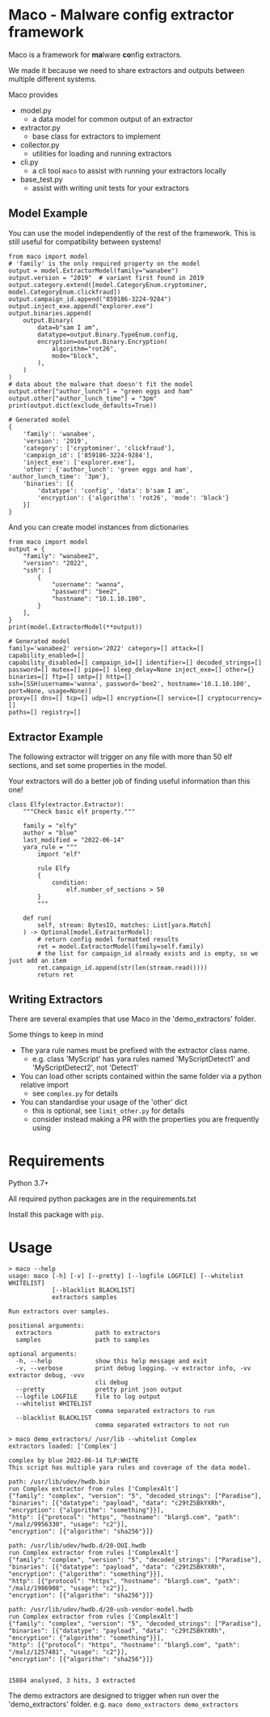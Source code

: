 # Maco - Malware config extractor framework

Maco is a framework for **ma**lware **co**nfig extractors.

We made it because we need to share extractors and outputs between multiple different systems.

Maco provides
* model.py
    * a data model for common output of an extractor
* extractor.py
    * base class for extractors to implement
* collector.py
    * utilities for loading and running extractors
* cli.py
    * a cli tool `maco` to assist with running your extractors locally
* base_test.py
    * assist with writing unit tests for your extractors


## Model Example

You can use the model independently of the rest of the framework. 
This is still useful for compatibility between systems!

```
from maco import model
# 'family' is the only required property on the model
output = model.ExtractorModel(family="wanabee")
output.version = "2019"  # variant first found in 2019
output.category.extend([model.CategoryEnum.cryptominer, model.CategoryEnum.clickfraud])
output.campaign_id.append("859186-3224-9284")
output.inject_exe.append("explorer.exe")
output.binaries.append(
    output.Binary(
        data=b"sam I am",
        datatype=output.Binary.TypeEnum.config,
        encryption=output.Binary.Encryption(
            algorithm="rot26",
            mode="block",
        ),
    )
)
# data about the malware that doesn't fit the model
output.other["author_lunch"] = "green eggs and ham"
output.other["author_lunch_time"] = "3pm"
print(output.dict(exclude_defaults=True))

# Generated model
{
    'family': 'wanabee', 
    'version': '2019', 
    'category': ['cryptominer', 'clickfraud'], 
    'campaign_id': ['859186-3224-9284'], 
    'inject_exe': ['explorer.exe'], 
    'other': {'author_lunch': 'green eggs and ham', 'author_lunch_time': '3pm'}, 
    'binaries': [{
        'datatype': 'config', 'data': b'sam I am', 
        'encryption': {'algorithm': 'rot26', 'mode': 'block'}
    }]
}
```

And you can create model instances from dictionaries

```
from maco import model
output = {
    "family": "wanabee2",
    "version": "2022",
    "ssh": [
        {
            "username": "wanna",
            "password": "bee2",
            "hostname": "10.1.10.100",
        }
    ],
}
print(model.ExtractorModel(**output))

# Generated model
family='wanabee2' version='2022' category=[] attack=[] capability_enabled=[]
capability_disabled=[] campaign_id=[] identifier=[] decoded_strings=[] 
password=[] mutex=[] pipe=[] sleep_delay=None inject_exe=[] other={} 
binaries=[] ftp=[] smtp=[] http=[] 
ssh=[SSH(username='wanna', password='bee2', hostname='10.1.10.100', port=None, usage=None)] 
proxy=[] dns=[] tcp=[] udp=[] encryption=[] service=[] cryptocurrency=[] 
paths=[] registry=[]
```

## Extractor Example

The following extractor will trigger on any file with more than 50 elf sections,
and set some properties in the model.

Your extractors will do a better job of finding useful information than this one!

```
class Elfy(extractor.Extractor):
    """Check basic elf property."""

    family = "elfy"
    author = "blue"
    last_modified = "2022-06-14"
    yara_rule = """
        import "elf"

        rule Elfy
        {
            condition:
                elf.number_of_sections > 50
        }
        """

    def run(
        self, stream: BytesIO, matches: List[yara.Match]
    ) -> Optional[model.ExtractorModel]:
        # return config model formatted results
        ret = model.ExtractorModel(family=self.family)
        # the list for campaign_id already exists and is empty, so we just add an item
        ret.campaign_id.append(str(len(stream.read())))
        return ret
```

## Writing Extractors

There are several examples that use Maco in the 'demo_extractors' folder.

Some things to keep in mind
* The yara rule names must be prefixed with the extractor class name.
    * e.g. class 'MyScript' has yara rules named 'MyScriptDetect1' and 'MyScriptDetect2', not 'Detect1'
* You can load other scripts contained within the same folder via a python relative import
    * see `complex.py` for details
* You can standardise your usage of the 'other' dict
    * this is optional, see `limit_other.py` for details
    * consider instead making a PR with the properties you are frequently using

# Requirements


Python 3.7+

All required python packages are in the requirements.txt


<!-- TODO update instructions when this is on pypi -->
Install this package with `pip`.

# Usage


```
> maco --help
usage: maco [-h] [-v] [--pretty] [--logfile LOGFILE] [--whitelist WHITELIST]
            [--blacklist BLACKLIST]
            extractors samples

Run extractors over samples.

positional arguments:
  extractors            path to extractors
  samples               path to samples

optional arguments:
  -h, --help            show this help message and exit
  -v, --verbose         print debug logging. -v extractor info, -vv extractor debug, -vvv
                        cli debug
  --pretty              pretty print json output
  --logfile LOGFILE     file to log output
  --whitelist WHITELIST
                        comma separated extractors to run
  --blacklist BLACKLIST
                        comma separated extractors to not run
```

```
> maco demo_extractors/ /usr/lib --whitelist Complex
extractors loaded: ['Complex']

complex by blue 2022-06-14 TLP:WHITE
This script has multiple yara rules and coverage of the data model.

path: /usr/lib/udev/hwdb.bin
run Complex extractor from rules ['ComplexAlt']
{"family": "complex", "version": "5", "decoded_strings": ["Paradise"], 
"binaries": [{"datatype": "payload", "data": "c29tZSBkYXRh", 
"encryption": {"algorithm": "something"}}], 
"http": [{"protocol": "https", "hostname": "blarg5.com", "path": "/malz/9956330", "usage": "c2"}], 
"encryption": [{"algorithm": "sha256"}]}

path: /usr/lib/udev/hwdb.d/20-OUI.hwdb
run Complex extractor from rules ['ComplexAlt']
{"family": "complex", "version": "5", "decoded_strings": ["Paradise"], 
"binaries": [{"datatype": "payload", "data": "c29tZSBkYXRh", 
"encryption": {"algorithm": "something"}}], 
"http": [{"protocol": "https", "hostname": "blarg5.com", "path": "/malz/1986908", "usage": "c2"}], 
"encryption": [{"algorithm": "sha256"}]}

path: /usr/lib/udev/hwdb.d/20-usb-vendor-model.hwdb
run Complex extractor from rules ['ComplexAlt']
{"family": "complex", "version": "5", "decoded_strings": ["Paradise"], 
"binaries": [{"datatype": "payload", "data": "c29tZSBkYXRh", 
"encryption": {"algorithm": "something"}}], 
"http": [{"protocol": "https", "hostname": "blarg5.com", "path": "/malz/1257481", "usage": "c2"}], 
"encryption": [{"algorithm": "sha256"}]}


15884 analysed, 3 hits, 3 extracted
```

The demo extractors are designed to trigger when run over the 'demo_extractors' folder.
e.g. `maco demo_extractors demo_extractors`
